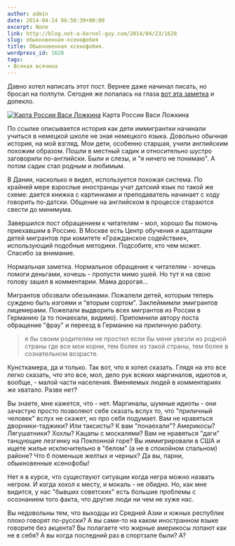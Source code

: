```yaml
---
author: admin
date: 2014-04-24 06:50:39+00:00
excerpt: None
link: http://blog.not-a-kernel-guy.com/2014/04/23/1628
slug: обыкновенная-ксенофобия
title: Обыкновенная ксенофобия.
wordpress_id: 1628
tags:
- Всякая всячина
---
```


Давно хотел написать этот пост. Вернее даже начинал писать, но бросал на полпути. Сегодня же попалась на глаза [вот эта заметка](http://pora-valit.livejournal.com/2303817.html) и допекло.

[![Карта России Васи Ложкина](http://blog.not-a-kernel-guy.com/wp-content/uploads/2014/04/208533_original.png)](http://blog.not-a-kernel-guy.com/wp-content/uploads/2014/04/208533_original.png) Карта России Васи Ложкина

По ссылке описывается история как дети иммигрантки начинали учиться в немецкой школе не зная немецкого языка. Довольно обычная история, на мой взгляд. Мои дети, особенно старшая, учили английским похожим образом. Пошли в местный садик и относительно шустро заговорили по-английски. Были и слезы, и "я ничего не понимаю". А потом садик стал родным и любимым.

В Дании, насколько я видел, используется похожая система. По крайней мере взрослые иностранцы учат датский язык по такой же схеме: дается книжка с картинками и преподаватель начинает с ходу говорить по-датски. Общение на английском в процессе стараются свести до минимума.

Завершился пост обращением к читателям - мол, хорошо бы помочь приехавшим в Россию. В Москве есть Центр обучения и адаптации детей мигрантов при комитете «Гражданское содействие», использующий подобные методики. Подсобите, кто чем может. Спасибо за внимание.

Нормальная заметка. Нормальное обращение к читателям - хочешь помоги деньгами, хочешь - пропусти мимо ушей. Но тут я на свою голову зашел в комментарии. Мама дорогая...

Мигрантов обозвали обезьянами. Пожалели детей, которым теперь суждено быть изгоями и "вторым сортом". Заклеймимли эмигрантов лицемерами. Пожелали выдворить всех мигрантов из России в Германию (а то понаехали, видимо). Припомнили автору поста обращение "фрау" и переезд в Германию на приличную работу.

> я бы своим родителям не простил если бы меня увезли из родной страны где все мои корни, тем более из такой страны, тем более в сознательном возрасте.

Кунсткамера, да и только. Так вот, что я хотел сказать. Глядя на это все легко сказать, что это все, мол, дело рук всяких маргиналов, идиотов и, вообще, - малой части населения. Вменяемых людей в комментариях же хватало. Разве нет?

Вы знаете, мне кажется, что - нет. Маргиналы, шумные идиоты - они зачастую просто позволяют себе сказать вслух то, что "приличный человек" вслух не скажет, но про себя подумает. Вам не нравяться дворники-таджики? Или таксисты? К вам "понаехали"? Америкосы? Лягушатники? Хохлы? Кацапы с москалями? Вам не нравяться "даги" танцующие лезгинку на Поклонной горе? Вы иммигрировали в США и ищете жилье исключительно в "белом" (а не в спокойном спальном) районе? Что б поменьше желтых и черных? Да вы, парни, обыкновенные ксенофобы!

Нет я в курсе, что существуют ситуации когда негра можно назвать негром. И когда хохол к месту, и мокаль - не обидно. Но, как мне видится, у нас "бывших советских" есть большие проблемы с осознанием того факта, что другие люди ни чем не хуже нас.

Вы недовольны тем, что выходцы из Средней Азии и южных республик плохо говорят по-русски? А вы сами-то на каком иностранном языке говорите без акцента? Вы полагаете что жирные америкосы лопают как не в себя? А вы когда последний раз в спортзале были? А?
